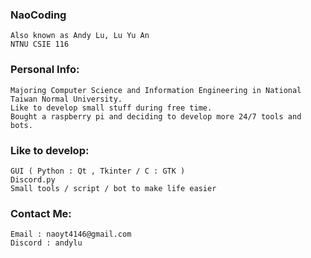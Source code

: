 <h3 align="left">NaoCoding</h3>

```
Also known as Andy Lu, Lu Yu An
NTNU CSIE 116
```

<h3 align="left">Personal Info:</h3>

```
Majoring Computer Science and Information Engineering in National Taiwan Normal University.
Like to develop small stuff during free time.
Bought a raspberry pi and deciding to develop more 24/7 tools and bots.
```

<h3 align="left">Like to develop:</h3>

```
GUI ( Python : Qt , Tkinter / C : GTK )
Discord.py
Small tools / script / bot to make life easier
```
<h3 align="left">Contact Me:</h3>

```
Email : naoyt4146@gmail.com
Discord : andylu
```
